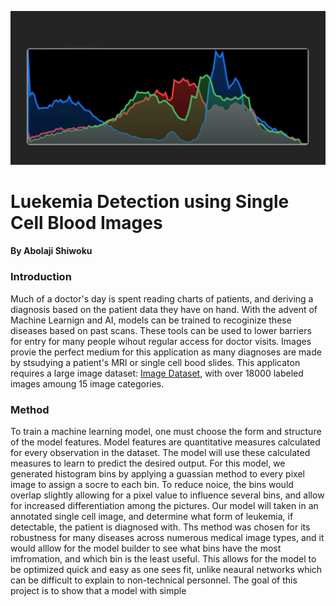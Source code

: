 ![](https://github.com/ashiwoku/blood-leukemia-capstone-/blob/main/soft%20histograms.jpg)

# Luekemia Detection using Single Cell Blood Images 
#### By Abolaji Shiwoku 

### Introduction
  Much of a doctor's day is spent reading charts of patients, and deriving a diagnosis based on the patient data they have on hand. With the advent of Machine Learnign and AI, 
models can be trained to recoginize these diseases based on past scans. These tools can be used to lower barriers for entry for many people wihout regular access for doctor 
visits. Images provie the perfect medium for this application as many diagnoses are made by stsudying a patient's MRI or single cell bood slides. This applicaton requires a 
large image dataset: [Image Dataset](https://wiki.cancerimagingarchive.net/pages/viewpage.action?pageId=61080958#61080958171ba531fc374829b21d3647e95f532c), with over 18000 labeled
images amoung 15 image categories.

### Method
  To train a machine learning model, one must choose the form and structure of the model features. Model features are quantitative measures calculated for every observation in the 
dataset. The model will use these calculated measures to learn to predict the desired output. For this model, we generated histogram bins by applying a guassian method to every
pixel image to assign a socre to each bin. To reduce noice, the bins would overlap slightly allowing for a pixel value to influence several bins, and allow for increased 
differentiation among the pictures. Our model will taken in an annotated single cell image, and determine what form of leukemia, if detectable, the patient is diagnosed with. 
Ths method was chosen for its robustness for many diseases across numerous medical image types, and it would alllow for the model builder to see what bins have the most 
imfromation, and which bin is the least useful. This allows for the model to be optimized quick and easy as one sees fit, unlike neaural networks which can be difficult to explain 
to non-technical personnel. The goal of this project is to show that a model with simple 


